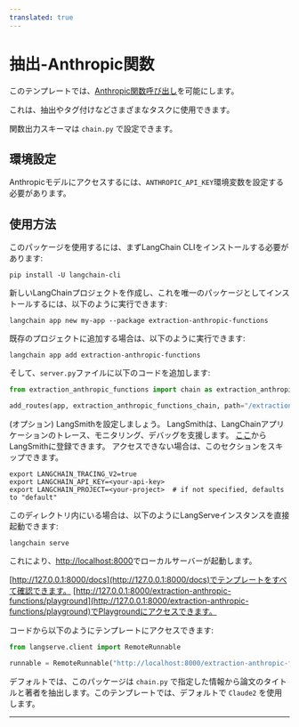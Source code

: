 ```yaml
---
translated: true
---
```


# 抽出-Anthropic関数

このテンプレートでは、[Anthropic関数呼び出し](https://python.langchain.com/docs/integrations/chat/anthropic_functions)を可能にします。

これは、抽出やタグ付けなどさまざまなタスクに使用できます。

関数出力スキーマは `chain.py` で設定できます。

## 環境設定

Anthropicモデルにアクセスするには、`ANTHROPIC_API_KEY`環境変数を設定する必要があります。

## 使用方法

このパッケージを使用するには、まずLangChain CLIをインストールする必要があります:

```shell
pip install -U langchain-cli
```

新しいLangChainプロジェクトを作成し、これを唯一のパッケージとしてインストールするには、以下のように実行できます:

```shell
langchain app new my-app --package extraction-anthropic-functions
```

既存のプロジェクトに追加する場合は、以下のように実行できます:

```shell
langchain app add extraction-anthropic-functions
```

そして、`server.py`ファイルに以下のコードを追加します:

```python
from extraction_anthropic_functions import chain as extraction_anthropic_functions_chain

add_routes(app, extraction_anthropic_functions_chain, path="/extraction-anthropic-functions")
```

(オプション) LangSmithを設定しましょう。
LangSmithは、LangChainアプリケーションのトレース、モニタリング、デバッグを支援します。
[ここ](https://smith.langchain.com/)からLangSmithに登録できます。
アクセスできない場合は、このセクションをスキップできます。

```shell
export LANGCHAIN_TRACING_V2=true
export LANGCHAIN_API_KEY=<your-api-key>
export LANGCHAIN_PROJECT=<your-project>  # if not specified, defaults to "default"
```

このディレクトリ内にいる場合は、以下のようにLangServeインスタンスを直接起動できます:

```shell
langchain serve
```

これにより、[http://localhost:8000](http://localhost:8000)でローカルサーバーが起動します。

[http://127.0.0.1:8000/docs](http://127.0.0.1:8000/docs)でテンプレートをすべて確認できます。
[http://127.0.0.1:8000/extraction-anthropic-functions/playground](http://127.0.0.1:8000/extraction-anthropic-functions/playground)でPlaygroundにアクセスできます。

コードから以下のようにテンプレートにアクセスできます:

```python
from langserve.client import RemoteRunnable

runnable = RemoteRunnable("http://localhost:8000/extraction-anthropic-functions")
```

デフォルトでは、このパッケージは `chain.py` で指定した情報から論文のタイトルと著者を抽出します。このテンプレートでは、デフォルトで `Claude2` を使用します。

---
